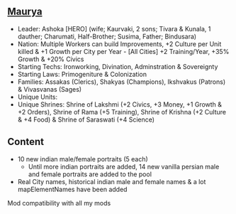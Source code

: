 ## [Maurya](https://github.com/ShadowDuke/OW_Maurya_Empire/wiki)

- Leader: Ashoka [HERO] (wife; Kaurvaki, 2 sons; Tivara & Kunala, 1 dauther; Charumati, Half-Brother; Susima, Father; Bindusara)
- Nation: Multiple Workers can build Improvements, +2 Culture per Unit killed & +1 Growth per City per Year - [All Cities] +2 Training/Year, +35% Growth & +20% Civics
- Starting Techs: Ironworking, Divination, Adminstration & Sovereignty
- Starting Laws: Primogeniture & Colonization
- Families: Assakas (Clerics), Shakyas (Champions), Ikshvakus (Patrons) & Vivasvanas (Sages)
- Unique Units: <will be added with a next update>
- Unique Shrines: Shrine of Lakshmi (+2 Civics, +3 Money, +1 Growth & +2 Orders), Shrine of Rama (+5 Training), Shrine of Krishna (+2 Culture & +4 Food) & Shrine of Saraswati (+4 Science)
 
## Content

- 10 new indian male/female portraits (5 each)
   - Until more indian portraits are added, 14 new vanilla persian male and female portraits are added to the pool
- Real City names, historical indian male and female names & a lot mapElementNames have been added




Mod compatibility with all my mods

